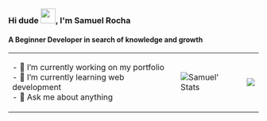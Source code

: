 <h3>Hi dude <img src="https://raw.githubusercontent.com/kaueMarques/kaueMarques/master/hi.gif" width="30px">, I'm Samuel Rocha</h3>
<h4>A Beginner Developer in search of knowledge and growth</h4>

<!--
**samuelcorocha/samuelcorocha** is a ✨ _special_ ✨ repository because its `README.md` (this file) appears on your GitHub profile.

Here are some ideas to get you started:
-->

<table align="" width="10em">
    <tr>
        <td>
            <p>
            - 🔭 I’m currently working on my portfolio<br>
            - 🌱 I’m currently learning web development<br>
            - 💬 Ask me about anything<br>
            </p>
        </td>
        <td>
            <img align="right" src="https://github-readme-stats.vercel.app/api?username=samuelcorocha&count_private=true&show_icons=true&theme=slateorange" alt="Samuel' Stats">
        </td>
        <td>
            <img align="center" src="https://github-readme-stats.vercel.app/api/top-langs/?username=samuelcorocha&layout=compact&theme=slateorange">
        </td>
    </tr>
</table>
<!--
<div style="width: 100%; display: flex; align-items: center; justify-content: space-between;">
    <p>
    - 🔭 I’m currently working on my portfolio<br>
    - 🌱 I’m currently learning web development<br>
    - 💬 Ask me about anything<br>
    </p>
    <a >
        <img align="right" src="https://github-readme-stats.vercel.app/api?username=samuelcorocha&count_private=true&show_icons=true&theme=slateorange" alt="Samuel' Stats">
    </a>   
</div>
<a>
    <img align="center" src="https://github-readme-stats.vercel.app/api/top-langs/?username=samuelcorocha&layout=compact&theme=slateorange">
</a>
    <img align="center" src="https://github.com/samuelcorocha/samuelcorocha/blob/output/github-contribution-grid-snake.svg">
-->
